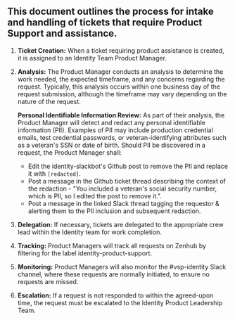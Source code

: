## This document outlines the process for intake and handling of tickets that require Product Support and assistance.

1. **Ticket Creation:** When a ticket requiring product assistance is created, it is assigned to an Identity Team Product Manager.
2. **Analysis:** The Product Manager conducts an analysis to determine the work needed, the expected timeframe, and any concerns regarding the request. Typically, this analysis occurs within one business day of the request submission, although the timeframe may vary depending on the nature of the request. 

   **Personal Identifiable Information Review:** As part of their analysis, the Product Manager will detect and redact any personal identifiable information (PII). Examples of PII may include production credential emails, test credential passwords, or veteran-identifying attributes such as a veteran's SSN or date of birth. Should PII be discovered in a request, the Product Manager shall:
    * Edit the identity-slackbot's Github post to remove the PII and replace it with `[redacted]`.
    * Post a message in the Github ticket thread describing the context of the redaction - "You included a veteran's social security number, which is PII, so I edited the post to remove it.".
    * Post a message in the linked Slack thread tagging the requestor & alerting them to the PII inclusion and subsequent redaction.
4. **Delegation:** If necessary, tickets are delegated to the appropriate crew lead within the Identity team for work completion.
5. **Tracking:** Product Managers will track all requests on Zenhub by filtering for the label identity-product-support.
6. **Monitoring:** Product Managers will also monitor the #vsp-identity Slack channel, where these requests are normally initiated, to ensure no requests are missed.
7. **Escalation:** If a request is not responded to within the agreed-upon time, the request must be escalated to the Identity Product Leadership Team.

